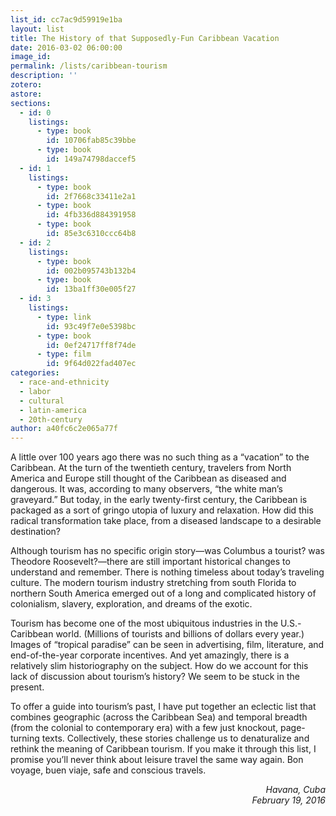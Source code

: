 ```yaml
---
list_id: cc7ac9d59919e1ba
layout: list
title: The History of that Supposedly-Fun Caribbean Vacation
date: 2016-03-02 06:00:00
image_id: 
permalink: /lists/caribbean-tourism
description: ''
zotero: 
astore: 
sections: 
  - id: 0
    listings:
      - type: book
        id: 10706fab85c39bbe
      - type: book
        id: 149a74798daccef5
  - id: 1
    listings:
      - type: book
        id: 2f7668c33411e2a1
      - type: book
        id: 4fb336d884391958
      - type: book
        id: 85e3c6310ccc64b8
  - id: 2
    listings:
      - type: book
        id: 002b095743b132b4
      - type: book
        id: 13ba1ff30e005f27
  - id: 3
    listings:
      - type: link
        id: 93c49f7e0e5398bc
      - type: book
        id: 0ef24717ff8f74de
      - type: film
        id: 9f64d022fad407ec
categories: 
  - race-and-ethnicity
  - labor
  - cultural
  - latin-america
  - 20th-century
author: a40fc6c2e065a77f
---
```

A little over 100 years ago there was no such thing as a “vacation” to the Caribbean. At the turn of the twentieth century, travelers from North America and Europe still thought of the Caribbean as diseased and dangerous. It was, according to many observers, “the white man’s graveyard.” But today, in the early twenty-first century, the Caribbean is packaged as a sort of gringo utopia of luxury and relaxation. How did this radical transformation take place, from a diseased landscape to a desirable destination?

Although tourism has no specific origin story—was Columbus a tourist? was Theodore Roosevelt?—there are still important historical changes to understand and remember. There is nothing timeless about today’s traveling culture. The modern tourism industry stretching from south Florida to northern South America emerged out of a long and complicated history of colonialism, slavery, exploration, and dreams of the exotic. 

Tourism has become one of the most ubiquitous industries in the U.S.-Caribbean world. (Millions of tourists and billions of dollars every year.) Images of “tropical paradise” can be seen in advertising, film, literature, and end-of-the-year corporate incentives. And yet amazingly, there is a relatively slim historiography on the subject. How do we account for this lack of discussion about tourism’s history? We seem to be stuck in the present. 

To offer a guide into tourism’s past, I have put together an eclectic list that combines geographic (across the Caribbean Sea) and temporal breadth (from the colonial to contemporary era) with a few just knockout, page-turning texts. Collectively, these stories challenge us to denaturalize and rethink the meaning of Caribbean tourism. If you make it through this list, I promise you’ll never think about leisure travel the same way again.
Bon voyage, buen viaje, safe and conscious travels.

<p style="text-align: right">
  <i>Havana, Cuba<br />
  February 19, 2016</i>
</p>